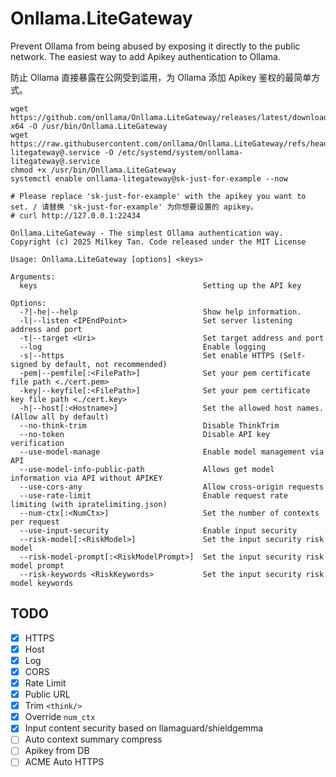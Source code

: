 # Onllama.LiteGateway 
Prevent Ollama from being abused by exposing it directly to the public network. The easiest way to add Apikey authentication to Ollama.

防止 Ollama 直接暴露在公网受到滥用，为 Ollama 添加 Apikey 鉴权的最简单方式。 

```
wget https://github.com/onllama/Onllama.LiteGateway/releases/latest/download/Onllama.LiteGateway.linux-x64 -O /usr/bin/Onllama.LiteGateway
wget https://raw.githubusercontent.com/onllama/Onllama.LiteGateway/refs/heads/main/onllama-litegateway@.service -O /etc/systemd/system/onllama-litegateway@.service
chmod +x /usr/bin/Onllama.LiteGateway 
systemctl enable onllama-litegateway@sk-just-for-example --now

# Please replace 'sk-just-for-example' with the apikey you want to set. / 请替换 'sk-just-for-example' 为你想要设置的 apikey。
# curl http://127.0.0.1:22434
```

```
Onllama.LiteGateway - The simplest Ollama authentication way.
Copyright (c) 2025 Milkey Tan. Code released under the MIT License

Usage: Onllama.LiteGateway [options] <keys>

Arguments:
  keys                                     Setting up the API key

Options:
  -?|-he|--help                            Show help information.
  -l|--listen <IPEndPoint>                 Set server listening address and port
  -t|--target <Uri>                        Set target address and port
  --log                                    Enable logging
  -s|--https                               Set enable HTTPS (Self-signed by default, not recommended)
  -pem|--pemfile[:<FilePath>]              Set your pem certificate file path <./cert.pem>
  -key|--keyfile[:<FilePath>]              Set your pem certificate key file path <./cert.key>
  -h|--host[:<Hostname>]                   Set the allowed host names. (Allow all by default)
  --no-think-trim                          Disable ThinkTrim
  --no-token                               Disable API key verification
  --use-model-manage                       Enable model management via API
  --use-model-info-public-path             Allows get model information via API without APIKEY
  --use-cors-any                           Allow cross-origin requests
  --use-rate-limit                         Enable request rate limiting (with ipratelimiting.json)
  --num-ctx[:<NumCtx>]                     Set the number of contexts per request
  --use-input-security                     Enable input security
  --risk-model[:<RiskModel>]               Set the input security risk model
  --risk-model-prompt[:<RiskModelPrompt>]  Set the input security risk model prompt
  --risk-keywords <RiskKeywords>           Set the input security risk model keywords
```

## TODO
- [x] HTTPS
- [x] Host
- [x] Log
- [x] CORS
- [x] Rate Limit
- [x] Public URL
- [x] Trim `<think/>`
- [x] Override `num_ctx`
- [x] Input content security based on llamaguard/shieldgemma
- [ ] Auto context summary compress
- [ ] Apikey from DB
- [ ] ACME Auto HTTPS
